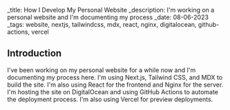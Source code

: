 _title: How I Develop My Personal Website
_description: I'm working on a personal website and I'm documenting my process
_date: 08-06-2023
_tags: website, nextjs, tailwindcss, mdx, react, nginx, digitalocean, github-actions, vercel


## Introduction

I've been working on my personal website for a while now and I'm documenting my process here. 
I'm using Next.js, Tailwind CSS, and MDX to build the site. I'm also using React for the frontend and Nginx for the server. 
I'm hosting the site on DigitalOcean and using GitHub Actions to automate the deployment process. 
I'm also using Vercel for preview deployments.
